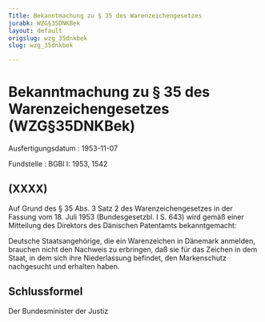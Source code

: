 ```yaml
---
Title: Bekanntmachung zu § 35 des Warenzeichengesetzes
jurabk: WZG§35DNKBek
layout: default
origslug: wzg_35dnkbek
slug: wzg_35dnkbek

---
```


# Bekanntmachung zu § 35 des Warenzeichengesetzes (WZG§35DNKBek)

Ausfertigungsdatum
:   1953-11-07

Fundstelle
:   BGBl I: 1953, 1542



## (XXXX)

Auf Grund des § 35 Abs. 3 Satz 2 des Warenzeichengesetzes in der Fassung vom 18. Juli 1953 (Bundesgesetzbl. I S. 643) wird gemäß einer Mitteilung des Direktors des Dänischen Patentamts bekanntgemacht:

Deutsche Staatsangehörige, die ein Warenzeichen in Dänemark anmelden, brauchen nicht den Nachweis zu erbringen, daß sie für das Zeichen in dem Staat, in dem sich ihre Niederlassung befindet, den Markenschutz nachgesucht und erhalten haben.


## Schlussformel

Der Bundesminister der Justiz

